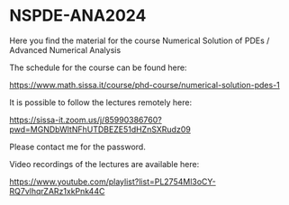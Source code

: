 # NSPDE-ANA2024
Here you find the material for the course Numerical Solution of PDEs / Advanced Numerical Analysis

The schedule for the course can be found here:

https://www.math.sissa.it/course/phd-course/numerical-solution-pdes-1

It is possible to follow the lectures remotely here:

https://sissa-it.zoom.us/j/85990386760?pwd=MGNDbWltNFhUTDBEZE51dHZnSXRudz09

Please contact me for the password.

Video recordings of the lectures are available here:

https://www.youtube.com/playlist?list=PL2754Ml3oCY-RQ7vlhqrZARz1xkPnk44C
